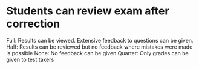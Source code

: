 # Students can review exam after correction

Full: Results can be viewed. Extensive feedback to questions can be given.
Half: Results can be reviewed but no feedback where mistakes were made is possible
None: No feedback can be given
Quarter: Only grades can be given to test takers